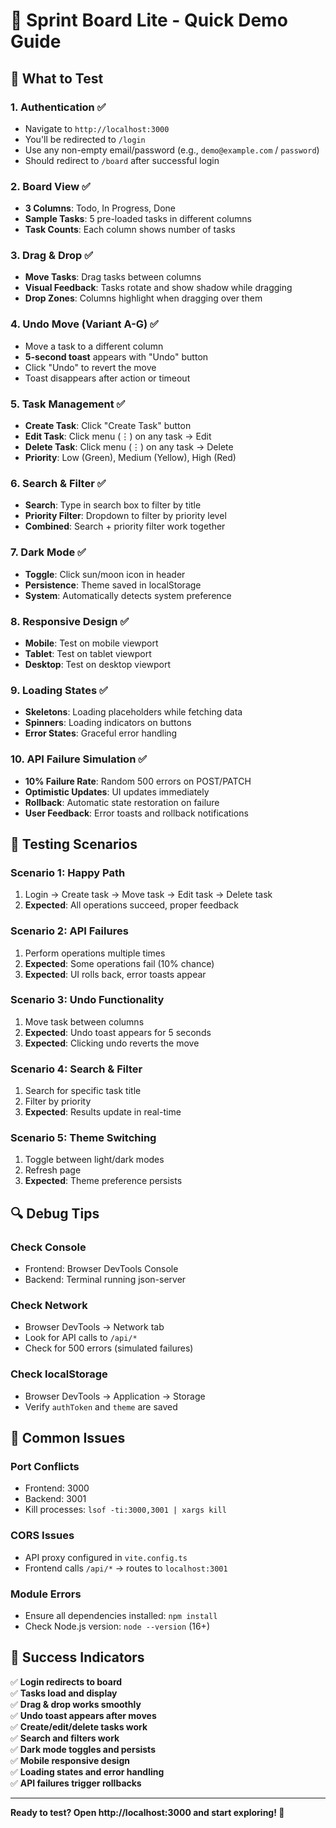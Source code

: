 # 🚀 Sprint Board Lite - Quick Demo Guide

## 🎯 What to Test

### 1. **Authentication** ✅
- Navigate to `http://localhost:3000`
- You'll be redirected to `/login`
- Use any non-empty email/password (e.g., `demo@example.com` / `password`)
- Should redirect to `/board` after successful login

### 2. **Board View** ✅
- **3 Columns**: Todo, In Progress, Done
- **Sample Tasks**: 5 pre-loaded tasks in different columns
- **Task Counts**: Each column shows number of tasks

### 3. **Drag & Drop** ✅
- **Move Tasks**: Drag tasks between columns
- **Visual Feedback**: Tasks rotate and show shadow while dragging
- **Drop Zones**: Columns highlight when dragging over them

### 4. **Undo Move (Variant A-G)** ✅
- Move a task to a different column
- **5-second toast** appears with "Undo" button
- Click "Undo" to revert the move
- Toast disappears after action or timeout

### 5. **Task Management** ✅
- **Create Task**: Click "Create Task" button
- **Edit Task**: Click menu (⋮) on any task → Edit
- **Delete Task**: Click menu (⋮) on any task → Delete
- **Priority**: Low (Green), Medium (Yellow), High (Red)

### 6. **Search & Filter** ✅
- **Search**: Type in search box to filter by title
- **Priority Filter**: Dropdown to filter by priority level
- **Combined**: Search + priority filter work together

### 7. **Dark Mode** ✅
- **Toggle**: Click sun/moon icon in header
- **Persistence**: Theme saved in localStorage
- **System**: Automatically detects system preference

### 8. **Responsive Design** ✅
- **Mobile**: Test on mobile viewport
- **Tablet**: Test on tablet viewport
- **Desktop**: Test on desktop viewport

### 9. **Loading States** ✅
- **Skeletons**: Loading placeholders while fetching data
- **Spinners**: Loading indicators on buttons
- **Error States**: Graceful error handling

### 10. **API Failure Simulation** ✅
- **10% Failure Rate**: Random 500 errors on POST/PATCH
- **Optimistic Updates**: UI updates immediately
- **Rollback**: Automatic state restoration on failure
- **User Feedback**: Error toasts and rollback notifications

## 🧪 Testing Scenarios

### **Scenario 1: Happy Path**
1. Login → Create task → Move task → Edit task → Delete task
2. **Expected**: All operations succeed, proper feedback

### **Scenario 2: API Failures**
1. Perform operations multiple times
2. **Expected**: Some operations fail (10% chance)
3. **Expected**: UI rolls back, error toasts appear

### **Scenario 3: Undo Functionality**
1. Move task between columns
2. **Expected**: Undo toast appears for 5 seconds
3. **Expected**: Clicking undo reverts the move

### **Scenario 4: Search & Filter**
1. Search for specific task title
2. Filter by priority
3. **Expected**: Results update in real-time

### **Scenario 5: Theme Switching**
1. Toggle between light/dark modes
2. Refresh page
3. **Expected**: Theme preference persists

## 🔍 Debug Tips

### **Check Console**
- Frontend: Browser DevTools Console
- Backend: Terminal running json-server

### **Check Network**
- Browser DevTools → Network tab
- Look for API calls to `/api/*`
- Check for 500 errors (simulated failures)

### **Check localStorage**
- Browser DevTools → Application → Storage
- Verify `authToken` and `theme` are saved

## 🚨 Common Issues

### **Port Conflicts**
- Frontend: 3000
- Backend: 3001
- Kill processes: `lsof -ti:3000,3001 | xargs kill`

### **CORS Issues**
- API proxy configured in `vite.config.ts`
- Frontend calls `/api/*` → routes to `localhost:3001`

### **Module Errors**
- Ensure all dependencies installed: `npm install`
- Check Node.js version: `node --version` (16+)

## 🎉 Success Indicators

✅ **Login redirects to board**  
✅ **Tasks load and display**  
✅ **Drag & drop works smoothly**  
✅ **Undo toast appears after moves**  
✅ **Create/edit/delete tasks work**  
✅ **Search and filters work**  
✅ **Dark mode toggles and persists**  
✅ **Mobile responsive design**  
✅ **Loading states and error handling**  
✅ **API failures trigger rollbacks**  

---

**Ready to test? Open http://localhost:3000 and start exploring! 🚀**
